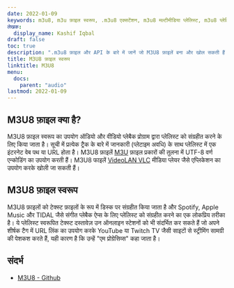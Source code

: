 ```yaml
---
date: 2022-01-09
keywords: m3u8, m3u फ़ाइल स्वरूप, .m3u8 एक्सटेंशन, m3u8 मल्टीमीडिया प्लेलिस्ट, m3u8 प्लेलिस्ट प्रारूप
लेखक:
  display_name: Kashif Iqbal
draft: false
toc: true
description: ".m3u8 फ़ाइल और API के बारे में जानें जो M3U8 फ़ाइलें बना और खोल सकती हैं।"
title: M3U8 फ़ाइल स्वरूप
linktitle: M3U8
menu:
  docs:
    parent: "audio"
lastmod: 2022-01-09
---
```


## M3U8 फ़ाइल क्या है?

M3U8 फ़ाइल स्वरूप का उपयोग ऑडियो और वीडियो प्लेबैक प्रोग्राम द्वारा प्लेलिस्ट को संग्रहीत करने के लिए किया जाता है। सूची में प्रत्येक ट्रैक के बारे में जानकारी (प्लेटाइम अवधि) के साथ प्लेलिस्ट में एक इंटरनेट वेब पथ या URL होता है। M3U8 फ़ाइलें [M3U](/hi/audio/m3u/) फ़ाइल प्रकारों की तुलना में UTF-8 वर्ण एन्कोडिंग का उपयोग करती हैं। M3U8 फाइलें [VideoLAN VLC](https://www.videolan.org/vlc/features.html) मीडिया प्लेयर जैसे एप्लिकेशन का उपयोग करके खोली जा सकती हैं।

## M3U8 फ़ाइल स्वरूप

M3U8 फ़ाइलों को टेक्स्ट फ़ाइलों के रूप में डिस्क पर संग्रहीत किया जाता है और Spotify, Apple Music और TIDAL जैसे संगीत प्लेबैक ऐप्स के लिए प्लेलिस्ट को संग्रहीत करने का एक लोकप्रिय तरीका है। ये प्लेलिस्ट स्वरूपित टेक्स्ट दस्तावेज़ उन ऑनलाइन स्टेशनों को भी संदर्भित कर सकते हैं जो अपने शीर्षक टैग में URL लिंक का उपयोग करके YouTube या Twitch TV जैसी साइटों से स्ट्रीमिंग सामग्री की पेशकश करते हैं, यही कारण है कि उन्हें "एम प्रोग्रेसिव्स" कहा जाता है।

## संदर्भ ##

- [M3U8 - Github](https://gist.github.com/primaryobjects/7423d7982656a31e72542f60d30f9d30)

